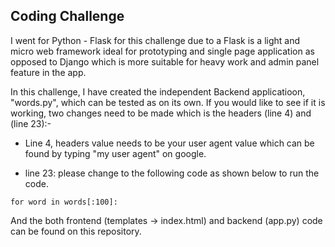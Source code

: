 ## Coding Challenge ##

I went for Python - Flask for this challenge due to a Flask is a light and micro web framework ideal for prototyping and single page application as opposed to Django which is more suitable for heavy work and admin panel feature in the app.

In this challenge, I have created the independent Backend applicatioon, "words.py", which can be tested as on its own. If you would like to see if it is working, two changes need to be made which is the headers (line 4) and (line 23):-


* Line 4, headers value needs to be your user agent value which can be found by typing "my user agent" on google.

* line 23: please change to the following code as shown below to run the code.
```
for word in words[:100]:
```

And the both frontend (templates -> index.html) and backend (app.py) code can be found on this repository.